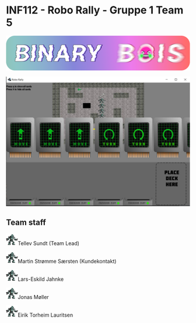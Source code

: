 # INF112 - Robo Rally - Gruppe 1 Team 5
![alt text](resources/binary_bois_awful_logo.png)

![alt text](Deliverables/screenshot.JPG)


## Team staff
![alt text](resources/robot1.png)Tellev Sundt (Team Lead) 

![alt text](resources/robot1.png)Martin Strømme Særsten (Kundekontakt)

![alt text](resources/robot1.png)Lars-Eskild Jahnke

![alt text](resources/robot1.png)Jonas Møller

![alt text](resources/robot1.png)Eirik Torheim Lauritsen

